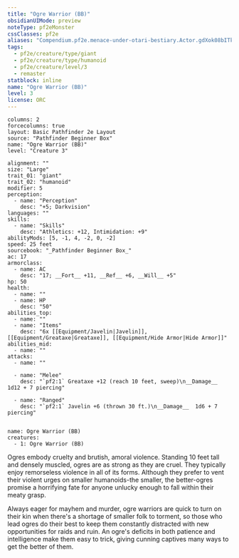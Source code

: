 ```yaml
---
title: "Ogre Warrior (BB)"
obsidianUIMode: preview
noteType: pf2eMonster
cssClasses: pf2e
aliases: "Compendium.pf2e.menace-under-otari-bestiary.Actor.gdXok08bITkhowDJ" 
tags:
  - pf2e/creature/type/giant
  - pf2e/creature/type/humanoid
  - pf2e/creature/level/3
  - remaster
statblock: inline
name: "Ogre Warrior (BB)"
level: 3
license: ORC
---
```


```statblock
columns: 2
forcecolumns: true
layout: Basic Pathfinder 2e Layout
source: "Pathfinder Beginner Box"
name: "Ogre Warrior (BB)"
level: "Creature 3"

alignment: ""
size: "Large"
trait_01: "giant"
trait_02: "humanoid"
modifier: 5
perception:
  - name: "Perception"
    desc: "+5; Darkvision"
languages: ""
skills:
  - name: "Skills"
    desc: "Athletics: +12, Intimidation: +9"
abilityMods: [5, -1, 4, -2, 0, -2]
speed: 25 feet
sourcebook: "_Pathfinder Beginner Box_"
ac: 17
armorclass:
  - name: AC
    desc: "17; __Fort__ +11, __Ref__ +6, __Will__ +5"
hp: 50
health:
  - name: ""
  - name: HP
    desc: "50"
abilities_top:
  - name: ""
  - name: "Items"
    desc: "6x [[Equipment/Javelin|Javelin]], [[Equipment/Greataxe|Greataxe]], [[Equipment/Hide Armor|Hide Armor]]"
abilities_mid:
  - name: ""
attacks:
  - name: ""

  - name: "Melee"
    desc: "`pf2:1` Greataxe +12 (reach 10 feet, sweep)\n__Damage__  1d12 + 7 piercing"

  - name: "Ranged"
    desc: "`pf2:1` Javelin +6 (thrown 30 ft.)\n__Damage__  1d6 + 7 piercing"
 
```

```encounter-table
name: Ogre Warrior (BB)
creatures:
  - 1: Ogre Warrior (BB)
```



Ogres embody cruelty and brutish, amoral violence. Standing 10 feet tall and densely muscled, ogres are as strong as they are cruel. They typically enjoy remorseless violence in all of its forms. Although they prefer to vent their violent urges on smaller humanoids-the smaller, the better-ogres promise a horrifying fate for anyone unlucky enough to fall within their meaty grasp.

Always eager for mayhem and murder, ogre warriors are quick to turn on their kin when there's a shortage of smaller folk to torment, so those who lead ogres do their best to keep them constantly distracted with new opportunities for raids and ruin. An ogre's deficits in both patience and intelligence make them easy to trick, giving cunning captives many ways to get the better of them.
